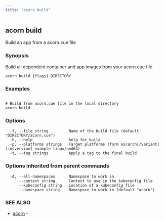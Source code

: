 ```yaml
---
title: "acorn build"
---
```

## acorn build

Build an app from a acorn.cue file

### Synopsis

Build all dependent container and app images from your acorn.cue file

```
acorn build [flags] DIRECTORY
```

### Examples

```

# Build from acorn.cue file in the local directory
acorn build .
```

### Options

```
  -f, --file string         Name of the build file (default "DIRECTORY/acorn.cue")
  -h, --help                help for build
  -p, --platforms strings   Target platforms (form os/arch[/variant][:osversion] example linux/amd64)
  -t, --tag strings         Apply a tag to the final build
```

### Options inherited from parent commands

```
  -A, --all-namespaces      Namespace to work in
      --context string      Context to use in the kubeconfig file
      --kubeconfig string   Location of a kubeconfig file
      --namespace string    Namespace to work in (default "acorn")
```

### SEE ALSO

* [acorn](acorn.md)	 - 

